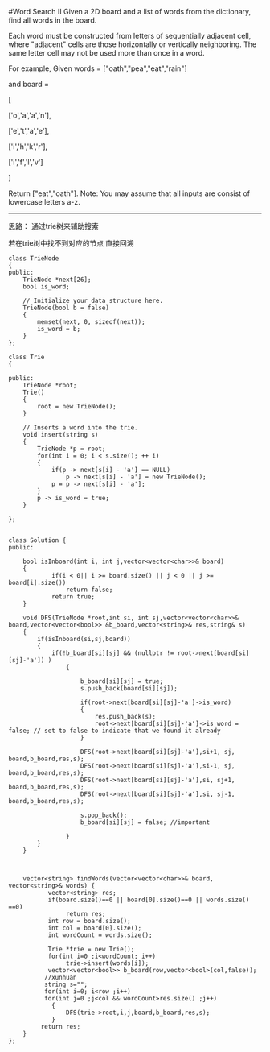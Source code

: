 #Word Search II
Given a 2D board and a list of words from the dictionary, find all words in the board.

Each word must be constructed from letters of sequentially adjacent cell, where "adjacent" cells are those horizontally or vertically neighboring. 
The same letter cell may not be used more than once in a word.

For example,
Given words = ["oath","pea","eat","rain"] 

and board =

[

  ['o','a','a','n'],

  ['e','t','a','e'],

  ['i','h','k','r'],

  ['i','f','l','v']

]

Return ["eat","oath"].
Note:
You may assume that all inputs are consist of lowercase letters a-z.



---

思路：
通过trie树来辅助搜索

若在trie树中找不到对应的节点 直接回溯
```
class TrieNode
{
public:
    TrieNode *next[26];
    bool is_word;

    // Initialize your data structure here.
    TrieNode(bool b = false)
    {
        memset(next, 0, sizeof(next));
        is_word = b;
    }
};

class Trie
{
    
public:
	TrieNode *root;
    Trie()
    {
        root = new TrieNode();
    }

    // Inserts a word into the trie.
    void insert(string s)
    {
        TrieNode *p = root;
        for(int i = 0; i < s.size(); ++ i)
        {
            if(p -> next[s[i] - 'a'] == NULL)
                p -> next[s[i] - 'a'] = new TrieNode();
            p = p -> next[s[i] - 'a'];
        }
        p -> is_word = true;
    }

};


class Solution {
public:

    bool isInboard(int i, int j,vector<vector<char>>& board)
    {
            if(i < 0|| i >= board.size() || j < 0 || j >= board[i].size())
                return false;
            return true;
    }

    void DFS(TrieNode *root,int si, int sj,vector<vector<char>>& board,vector<vector<bool>> &b_board,vector<string>& res,string& s)
    {
    	if(isInboard(si,sj,board))
    	{
    		if(!b_board[si][sj] && (nullptr != root->next[board[si][sj]-'a']) )
                {
                    
                    b_board[si][sj] = true;
                    s.push_back(board[si][sj]);
                    
                    if(root->next[board[si][sj]-'a']->is_word)
                    {
                        res.push_back(s);
                        root->next[board[si][sj]-'a']->is_word = false; // set to false to indicate that we found it already
                    }
                    
                    DFS(root->next[board[si][sj]-'a'],si+1, sj, board,b_board,res,s);
                    DFS(root->next[board[si][sj]-'a'],si-1, sj, board,b_board,res,s);
                    DFS(root->next[board[si][sj]-'a'],si, sj+1, board,b_board,res,s);
                    DFS(root->next[board[si][sj]-'a'],si, sj-1, board,b_board,res,s);

                    s.pop_back();
                    b_board[si][sj] = false; //important
                    
                }
    	}
    }



    vector<string> findWords(vector<vector<char>>& board, vector<string>& words) {
           vector<string> res;
           if(board.size()==0 || board[0].size()==0 || words.size() ==0)
                return res;
           int row = board.size();
           int col = board[0].size();
           int wordCount = words.size();

           Trie *trie = new Trie();
           for(int i=0 ;i<wordCount; i++)
                trie->insert(words[i]);
           vector<vector<bool>> b_board(row,vector<bool>(col,false));
          //xunhuan
          string s="";
          for(int i=0; i<row ;i++)
          for(int j=0 ;j<col && wordCount>res.size() ;j++)
            {
				DFS(trie->root,i,j,board,b_board,res,s);
            }
         return res;
    }
};
```